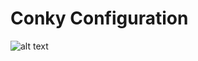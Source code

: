 # Conky Configuration

![alt text](https://github.com/sniafas/conky-setup/blob/desktop/images/image.jpg?raw=true)